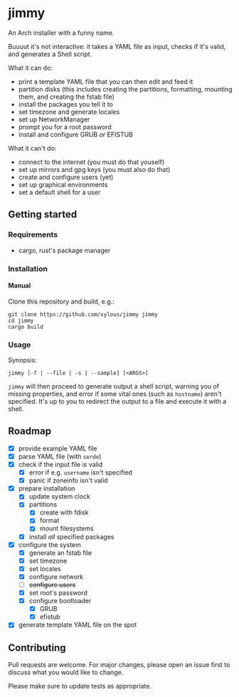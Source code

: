 # jimmy

An Arch installer with a funny name.

Buuuut it's not interactive: it takes a YAML file as input, checks if it's
valid, and generates a Shell script.

What it can do:
- print a template YAML file that you can then edit and feed it
- partition disks (this includes creating the partitions, formatting, mounting
them, and creating the fstab file)
- install the packages you tell it to
- set timezone and generate locales
- set up NetworkManager
- prompt you for a root password
- install and configure GRUB *or* EFISTUB

What it can't do:
- connect to the internet (you must do that youself)
- set up mirrors and gpg keys (you must also do that)
- create and configure users (yet)
- set up graphical environments
- set a default shell for a user

## Getting started

### Requirements

- cargo, rust's package manager

### Installation

#### Manual

Clone this repository and build, e.g.:

```
git clone https://github.com/xylous/jimmy jimmy
cd jimmy
cargo build
```

### Usage

Synopsis:

```
jimmy [-f | --file | -s | --sample] [<ARGS>]
```

`jimmy` will then proceed to generate output a shell script, warning you of
missing properties, and error if some vital ones (such as `hostname`) aren't
specified. It's up to you to redirect the output to a file and execute it with a
shell.

## Roadmap

- [x] provide example YAML file
- [x] parse YAML file (with `serde`)
- [x] check if the input file is valid
    - [x] error if e.g. `username` isn't specified
    - [x] panic if zoneinfo isn't valid
- [x] prepare installation
    - [x] update system clock
    - [x] partitions
        - [x] create with fdisk
        - [x] format
        - [x] mount filesystems
    - [x] install *all* specified packages
- [x] configure the system
    - [x] generate an fstab file
    - [x] set timezone
    - [x] set locales
    - [x] configure network
    - [ ] ~~configure users~~
    - [x] set root's password
    - [x] configure bootloader
        - [x] GRUB
        - [x] efistub
- [x] generate template YAML file on the spot

## Contributing

Pull requests are welcome. For major changes, please open an issue first to
discuss what you would like to change.

Please make sure to update tests as appropriate.
